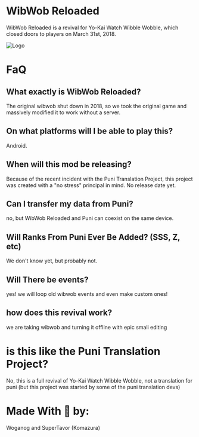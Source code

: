 # WibWob Reloaded
WibWob Reloaded is a revival for Yo-Kai Watch Wibble Wobble, which closed doors to players on March 31st, 2018.

![Logo](https://cdn.discordapp.com/attachments/1137835393304231956/1138173557814349844/416_Sem_Titulo_20230807151505.png)

# FaQ
## What exactly is WibWob Reloaded?
The original wibwob shut down in 2018, so we took the original game and massively modified it to work without a server.
## On what platforms will I be able to play this?
Android.
## When will this mod be releasing?
Because of the recent incident with the Puni Translation Project, this project was created with a "no stress" principal in mind. No release date yet.
## Can I transfer my data from Puni?
no, but WibWob Reloaded and Puni can coexist on the same device.
## Will Ranks From Puni Ever Be Added? (SSS, Z, etc)
We don't know yet, but probably not.
## Will There be events?
yes! we will loop old wibwob events and even make custom ones!
## how does this revival work?
we are taking wibwob and turning it offline with epic smali editing
# is this like the Puni Translation Project?
No, this is a full revival of Yo-Kai Watch Wibble Wobble, not a translation for puni (but this project was started by some of the puni translation devs)

# Made With 💙 by:
Woganog and SuperTavor (Komazura)
